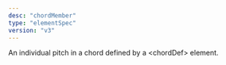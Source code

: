```yaml
---
desc: "chordMember"
type: "elementSpec"
version: "v3"
---
```


An individual pitch in a chord defined by a &lt;chordDef&gt; element.